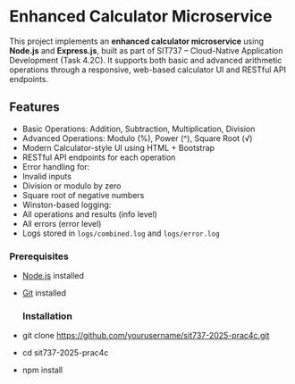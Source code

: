 #  Enhanced Calculator Microservice

This project implements an **enhanced calculator microservice** using **Node.js** and **Express.js**, built as part of SIT737 – Cloud-Native Application Development (Task 4.2C). It supports both basic and advanced arithmetic operations through a responsive, web-based calculator UI and RESTful API endpoints.


##  Features

-  Basic Operations: Addition, Subtraction, Multiplication, Division
-  Advanced Operations: Modulo (%), Power (^), Square Root (√)
-  Modern Calculator-style UI using HTML + Bootstrap
-  RESTful API endpoints for each operation
-  Error handling for:
  - Invalid inputs
  - Division or modulo by zero
  - Square root of negative numbers
-  Winston-based logging:
  - All operations and results (info level)
  - All errors (error level)
  - Logs stored in `logs/combined.log` and `logs/error.log`

### Prerequisites
- [Node.js](https://nodejs.org/en/) installed
- [Git](https://git-scm.com/) installed

  ### Installation
- git clone https://github.com/yourusername/sit737-2025-prac4c.git
- cd sit737-2025-prac4c
- npm install

